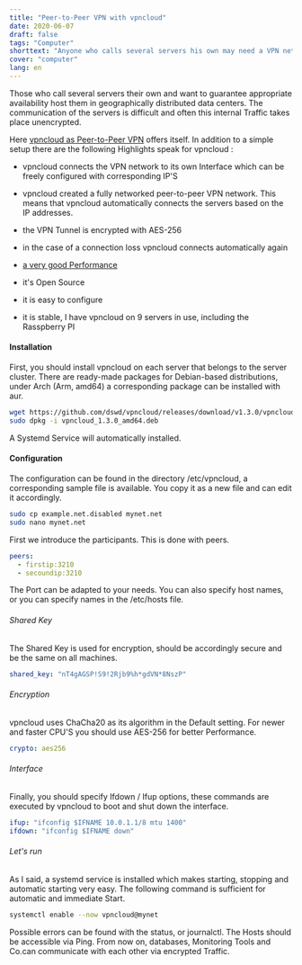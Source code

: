 ```yaml
---
title: "Peer-to-Peer VPN with vpncloud"
date: 2020-06-07
draft: false
tags: "Computer"
shorttext: "Anyone who calls several servers his own may need a VPN network for Monitoring and so on. I am here, vpncloud."
cover: "computer"
lang: en
---
```


Those who call several servers their own and want to guarantee appropriate availability host them in geographically distributed data centers. The communication of the servers is difficult and often this internal Traffic takes place unencrypted.

Here [vpncloud as Peer-to-Peer VPN](https://github.com/dswd/vpncloud "Peer-to-Peer VPN") offers itself. In addition to a simple setup there are the following Highlights speak for vpncloud :

  - vpncloud connects the VPN network to its own Interface which can be freely configured with corresponding IP'S

  - vpncloud created a fully networked peer-to-peer VPN network. This means that vpncloud automatically connects the servers based on the IP addresses.

  - the VPN Tunnel is encrypted with AES-256

  - in the case of a connection loss vpncloud connects automatically again
  
  - [a very good Performance](https://vpncloud.ddswd.de/features/performance/ "Performance Measurements")

  - it's Open Source

  - it is easy to configure

  - it is stable, I have vpncloud on 9 servers in use, including the Rasspberry PI

#### Installation

First, you should install vpncloud on each server that belongs to the server cluster. There are ready-made packages for Debian-based distributions, under Arch (Arm, amd64) a corresponding package can be installed with aur.


```bash
wget https://github.com/dswd/vpncloud/releases/download/v1.3.0/vpncloud_1.3.0_amd64.deb
sudo dpkg -i vpncloud_1.3.0_amd64.deb
```

A Systemd Service will automatically installed.

#### Configuration

The configuration can be found in the directory /etc/vpncloud, a corresponding sample file is available. You copy it as a new file and can edit it accordingly.

```bash
sudo cp example.net.disabled mynet.net
sudo nano mynet.net
```

First we introduce the participants. This is done with peers.

```yaml
peers:
  - firstip:3210
  - secoundip:3210  
```

The Port can be adapted to your needs. You can also specify host names, or you can specify names in the /etc/hosts file.

###### Shared Key

The Shared Key is used for encryption, should be accordingly secure and be the same on all machines.

```yaml
shared_key: "nT4gAGSP!S9!2Rjb9%h*gdVN*8NszP"
```

###### Encryption

vpncloud uses ChaCha20 as its algorithm in the Default setting. For newer and faster CPU'S you should use AES-256 for better Performance.

```yaml
crypto: aes256
```

###### Interface

Finally, you should specify Ifdown / Ifup options, these commands are executed by vpncloud to boot and shut down the interface.

```yaml
ifup: "ifconfig $IFNAME 10.0.1.1/8 mtu 1400"
ifdown: "ifconfig $IFNAME down"
```

###### Let's run

As I said, a systemd service is installed which makes starting, stopping and automatic starting very easy. The following command is sufficient for automatic and immediate Start.

```bash
systemctl enable --now vpncloud@mynet 
```
Possible errors can be found with the status, or journalctl. The Hosts should be accessible via Ping. From now on, databases, Monitoring Tools and Co.can communicate with each other via encrypted Traffic.
